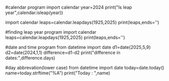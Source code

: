 #calendar program
import calendar
year=2024
print("Is leap year",calendar.isleap(year))

import calendar
leaps=calendar.leapdays(1925,2025)
print(leaps,ends='')

#finding leap year program
import calendar
leaps=calendar.leapdays(1925,2025)
print(leaps,ends='')

#date and time program
from datetime import date
d1=date(2025,5,9)
d2=date(2024,1,1)
difference=d1-d2
print("difference in dates:",difference.days)

#day abbrevation(lower case)
from datetime import date
today=date.today()
name=today.strftime("%A")
print("Today : ",name)
